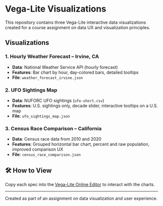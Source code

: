 # Vega-Lite Visualizations

This repository contains three Vega-Lite interactive data visualizations created for a course assignment on data UX and visualization principles.

##  Visualizations

### 1. Hourly Weather Forecast – Irvine, CA
- **Data**: National Weather Service API (hourly forecast)
- **Features**: Bar chart by hour, day-colored bars, detailed tooltips
- **File**: `weather_forecast_irvine.json`

### 2. UFO Sightings Map
- **Data**: NUFORC UFO sightings (`ufo-short.csv`)
- **Features**: U.S. sightings only, decade slider, interactive tooltips on a U.S. map
- **File**: `ufo_sightings_map.json`

### 3. Census Race Comparison – California
- **Data**: Census race data from 2010 and 2020
- **Features**: Grouped horizontal bar chart, percent and raw population, improved comparison UX
- **File**: `census_race_comparison.json`

## 🛠 How to View
Copy each spec into the [Vega-Lite Online Editor](https://vega.github.io/editor/#/custom/vega-lite) to interact with the charts.

---

Created as part of an assignment on data visualization and user experience.
